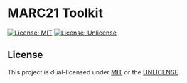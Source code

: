 # MARC21 Toolkit

[![License: MIT](https://img.shields.io/badge/License-MIT-yellow.svg)](https://opensource.org/licenses/MIT)
[![License: Unlicense](https://img.shields.io/badge/license-Unlicense-blue.svg)](http://unlicense.org/)

## License

This project is dual-licensed under [MIT](LICENSE) or the [UNLICENSE](UNLICENSE).
